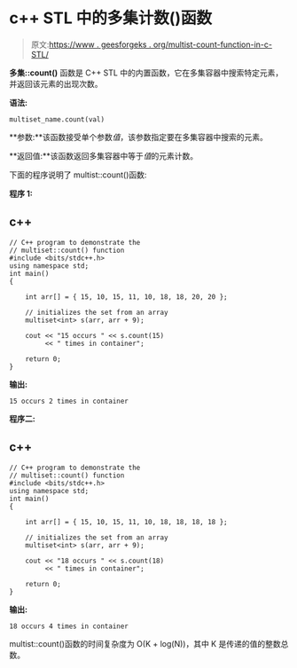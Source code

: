 # c++ STL 中的多集计数()函数

> 原文:[https://www . geesforgeks . org/multist-count-function-in-c-STL/](https://www.geeksforgeeks.org/multiset-count-function-in-c-stl/)

**多集::count()** 函数是 C++ STL 中的内置函数，它在多集容器中搜索特定元素，并返回该元素的出现次数。

**语法:**

```
multiset_name.count(val)
```

**参数:**该函数接受单个参数*值*，该参数指定要在多集容器中搜索的元素。

**返回值:**该函数返回多集容器中等于*值*的元素计数。

下面的程序说明了 multist::count()函数:

**程序 1:**

## c++

```
// C++ program to demonstrate the
// multiset::count() function
#include <bits/stdc++.h>
using namespace std;
int main()
{

    int arr[] = { 15, 10, 15, 11, 10, 18, 18, 20, 20 };

    // initializes the set from an array
    multiset<int> s(arr, arr + 9);

    cout << "15 occurs " << s.count(15)
         << " times in container";

    return 0;
}
```

**输出:**

```
15 occurs 2 times in container
```

**程序二:**

## c++

```
// C++ program to demonstrate the
// multiset::count() function
#include <bits/stdc++.h>
using namespace std;
int main()
{

    int arr[] = { 15, 10, 15, 11, 10, 18, 18, 18, 18 };

    // initializes the set from an array
    multiset<int> s(arr, arr + 9);

    cout << "18 occurs " << s.count(18)
         << " times in container";

    return 0;
}
```

**输出:**

```
18 occurs 4 times in container
```

multist::count()函数的时间复杂度为 O(K + log(N))，其中 K 是传递的值的整数总数。